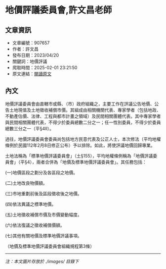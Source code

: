 # 地價評議委員會,許文昌老師

## 文章資訊
- 文章編號：907657
- 作者：許文昌
- 發布日期：2023/04/20
- 關鍵詞：地價評議
- 爬取時間：2025-02-01 23:21:50
- 原文連結：[閱讀原文](https://real-estate.get.com.tw/Columns/detail.aspx?no=907657)

## 內文


地價評議委員會由直轄市或縣、（市）政府組織之，主要工作在評議公告地價、公告土地現值及土地徵收補償市價。其組成由相關機關代表、專家學者（包括地政、不動產估價、法律、工程與都市計畫之領域）及民間相關團體代表。其中專家學者與民間相關團體代表，不得少於委員總數二分之一；任一性別委員，不得少於委員總數三分之一（平§4Ⅱ）。


過往，地價評議委員會委員尚包括地方民意代表及公正人士，本次修法（平均地權條例於民國112年2月8日修正公布）予以排除。如此，將使評議地價回歸專業。


土地法稱為「標準地價評議委員會」（土§155），平均地權條例稱為「地價評議委員會」（平§4），兩者合併為「地價及標準地價評議委員會」。其任務包括：


(一)地價區段之劃分及各區段之地價。


(二)土地改良物價額。


(三)市地重劃前後及區段徵收後之地價。


(四)依法異議之標準地價。


(五)土地徵收補償市價及市價變動幅度。


(六)依法復議之徵收補償價額。


(七)其他有關地價及標準地價評議事項。


（地價及標準地價評議委員會組織規程第3條）

---
*注：本文圖片存放於 ./images/ 目錄下*
